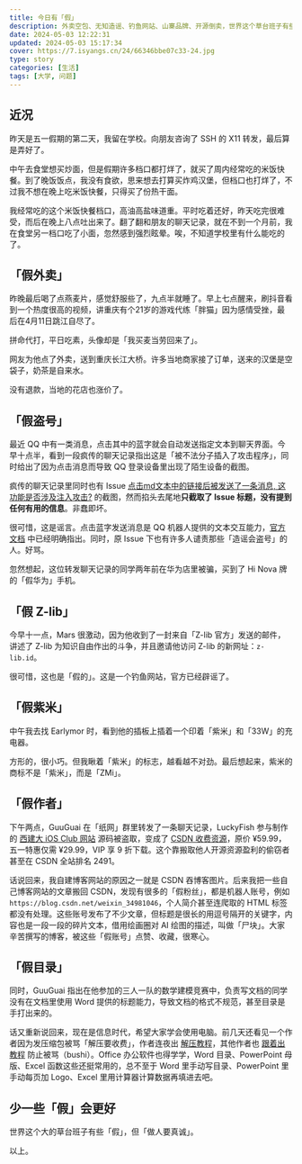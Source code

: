 ```yaml
---
title: 今日有「假」
description: 外卖空包、无知造谣、钓鱼网站、山寨品牌、开源倒卖，世界这个草台班子有些「假」。
date: 2024-05-03 12:22:31
updated: 2024-05-03 15:17:34
cover: https://7.isyangs.cn/24/66346bbe07c33-24.jpg
type: story
categories: [生活]
tags: [大学, 问题]
---
```


## 近况

昨天是五一假期的第二天，我留在学校。向朋友咨询了 SSH 的 X11 转发，最后算是弄好了。

中午去食堂想买炒面，但是假期许多档口都打烊了，就买了周内经常吃的米饭快餐。到了晚饭饭点，我没有食欲，思来想去打算买炸鸡汉堡，但档口也打烊了，不过我不想在晚上吃米饭快餐，只得买了份热干面。

我经常吃的这个米饭快餐档口，高油高盐味道重。平时吃着还好，昨天吃完很难受，而后在晚上八点吐出来了。翻了翻和朋友的聊天记录，就在不到一个月前，我在食堂另一档口吃了小面，忽然感到强烈眩晕。唉，不知道学校里有什么能吃的了。

## 「假外卖」

昨晚最后喝了点燕麦片，感觉舒服些了，九点半就睡了。早上七点醒来，刷抖音看到一个热度很高的视频，讲重庆有个21岁的游戏代练「胖猫」因为感情受挫，最后在4月11日跳江自尽了。

拼命代打，平日吃素，头像却是「我买麦当劳回来了」。

网友为他点了外卖，送到重庆长江大桥。许多当地商家接了订单，送来的汉堡是空袋子，奶茶是自来水。

没有退款，当地的花店也涨价了。

## 「假盗号」

最近 QQ 中有一类消息，点击其中的蓝字就会自动发送指定文本到聊天界面。今早十点半，看到一段疯传的聊天记录指出这是「被不法分子插入了攻击程序」，同时给出了因为点击消息而导致 QQ 登录设备里出现了陌生设备的截图。

疯传的聊天记录里同时也有 Issue [点击md文本中的链接后被发送了一条消息, 这功能是否涉及注入攻击?](https://github.com/tencent-connect/bot-docs/issues/205) 的截图，然而掐头去尾地**只截取了 Issue 标题，没有提到任何有用的信息**。非蠢即坏。

很可惜，这是谣言。点击蓝字发送消息是 QQ 机器人提供的文本交互能力，[官方文档](https://bot.q.qq.com/wiki/develop/api-v2/server-inter/message/trans/text-chain.html) 中已经明确指出。同时，原 Issue 下也有许多人谴责那些「造谣会盗号」的人。好骂。

忽然想起，这位转发聊天记录的同学两年前在华为店里被骗，买到了 Hi Nova 牌的「假华为」手机。

## 「假 Z-lib」

今早十一点，Mars 很激动，因为他收到了一封来自「Z-lib 官方」发送的邮件，讲述了 Z-lib 为知识自由作出的斗争，并且邀请他访问 Z-lib 的新网址：`z-lib.id`。

很可惜，这也是「假的」。这是一个钓鱼网站，官方已经辟谣了。

## 「假紫米」

中午我去找 Earlymor 时，看到他的插板上插着一个印着「紫米」和「33W」的充电器。

方形的，很小巧。但我瞅着「紫米」的标志，越看越不对劲。最后想起来，紫米的商标不是「紫米」，而是「ZMi」。

## 「假作者」

下午两点，GuuGuai 在「纸网」群里转发了一条聊天记录，LuckyFish 参与制作的 [西建大 iOS Club 网站](https://gitee.com/XAUATiOSClub/iOSClub.Website) 源码被盗取，变成了 <a href="https://download.csdn.net/download/weixin_44087733/89048417" rel="noopener noreferrer nofollow">CSDN 收费资源</a>，原价 ¥59.99，五一特惠仅需 ¥29.99，VIP 享 9 折下载。这个靠搬取他人开源资源盈利的偷窃者甚至在 CSDN 全站排名 2491。

话说回来，我自建博客网站的原因之一就是 CSDN 吞博客图片。后来我把一些自己博客网站的文章搬回 CSDN，发现有很多的「假粉丝」，都是机器人账号，例如 `https://blog.csdn.net/weixin_34981046`，个人简介甚至连爬取的 HTML 标签都没有处理。这些账号发布了不少文章，但标题是很长的用逗号隔开的关键字，内容也是一段一段的碎片文本，借用绘画圈对 AI 绘图的描述，叫做「尸块」。大家辛苦撰写的博客，被这些「假账号」点赞、收藏，很寒心。

## 「假目录」

同时，GuuGuai 指出在他参加的三人一队的数学建模竞赛中，负责写文档的同学没有在文档里使用 Word 提供的标题能力，导致文档的格式不规范，甚至目录是手打出来的。

话又重新说回来，现在是信息时代，希望大家学会使用电脑。前几天还看见一个作者因为发压缩包被骂「解压要收费」，作者连夜出 [解压教程](https://www.bilibili.com/video/BV11w4m1y7kA)，其他作者也 [跟着出教程](https://www.bilibili.com/video/BV18z42167dQ) 防止被骂（bushi）。Office 办公软件也得学学，Word 目录、PowerPoint 母版、Excel 函数这些还挺常用的，总不至于 Word 里手动写目录、PowerPoint 里手动每页加 Logo、Excel 里用计算器计算数据再填进去吧。

## 少一些「假」会更好

世界这个大的草台班子有些「假」，但「做人要真诚」。

以上。
